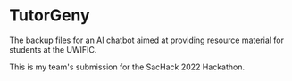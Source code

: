 # TutorGeny
The backup files for an AI chatbot aimed at providing resource material for students at the UWIFIC. 

This is my team's submission for the SacHack 2022 Hackathon. 
